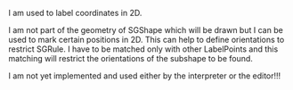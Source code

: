 I am used to label coordinates in 2D.

I am not part of the geometry of SGShape which will be drawn but I can be used to mark certain
positions in 2D. This can help to define orientations to restrict SGRule. I have to be matched only
with other LabelPoints and this matching will restrict the orientations of the subshape to be found.

I am not yet implemented and used either by the interpreter or the editor!!!